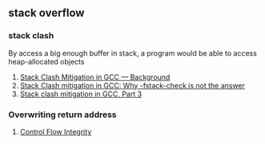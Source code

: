 ## stack overflow

### stack clash

By access a big enough buffer in stack, a program would be able to access heap-allocated objects

 1. [Stack Clash Mitigation in GCC — Background](https://developers.redhat.com/blog/2017/09/25/stack-clash-mitigation-gcc-background/)
 2. [Stack Clash mitigation in GCC: Why -fstack-check is not the answer](https://developers.redhat.com/blog/2019/04/30/stack-clash-mitigation-in-gcc-why-fstack-check-is-not-the-answer/)
 3. [Stack clash mitigation in GCC, Part 3](https://developers.redhat.com/blog/2020/05/22/stack-clash-mitigation-in-gcc-part-3/)

### Overwriting return address

 1. [Control Flow Integrity](https://clang.llvm.org/docs/ControlFlowIntegrity.html)
